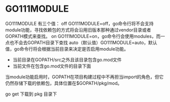 # GO111MODULE
GO111MODULE 有三个值：
off GO111MODULE=off，go命令行将不会支持module功能，寻找依赖包的方式将会沿用旧版本那种通过vendor目录或者GOPATH模式来查找。 
on GO111MODULE=on，go命令行会使用modules，而一点也不会去GOPATH目录下查找
auto（默认值）GO111MODULE=auto，默认值，go命令行将会根据当前目录来决定是否启用module功能。
 - 当前目录在GOPATH/src之外且该目录包含go.mod文件
 - 当前文件在包含go.mod文件的目录下面

当module功能启用时，GOPATH在项目构建过程中不再担当import的角色，但它仍然存储下载的依赖包，具体位置在$GOPATH/pkg/mod。


go get 下载到 pkg 目录下
